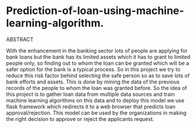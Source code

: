 # Prediction-of-loan-using-machine-learning-algorithm.
ABSTRACT


With the enhancement in the banking sector lots of people are applying for bank loans but the bank has its limited assets which it has to grant to limited people only, so finding out to whom the loan can be granted which will be a safer option for the bank is a typical process. So in this project we try to reduce this risk factor behind selecting the safe person so as to save lots of bank efforts and assets. This is done by mining the data of the previous records of the people to whom the loan was granted before. So the idea of this project is to gather loan data from multiple data sources and train machine learning algorithms on this data and to deploy this model we use flask framework which redirects it to a web browser that predicts loan approval/rejection. This model can be used by the organizations in making the right decision to approve or reject the applicants request.

